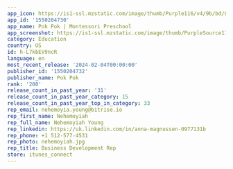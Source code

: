 ```yaml
---
app_icon: https://is1-ssl.mzstatic.com/image/thumb/Purple116/v4/9b/bd/8a/9bbd8ab8-9409-8047-db7e-ad834a287e9d/AppIcon-0-0-1x_U007emarketing-0-7-0-0-sRGB-0-512MB-85-220.png/1024x1024bb.png
app_id: '1550204730'
app_name: Pok Pok | Montessori Preschool
app_screenshot: https://is1-ssl.mzstatic.com/image/thumb/PurpleSource116/v4/72/42/2f/72422f35-fb7d-6f50-70a6-243adfd73008/43e95ec8-1c27-42b9-b06e-e3febb34fb4a_iPhone6.5_s1.png/1284x2778bb.png
category: Education
country: US
id: h-L7kbEV9ncR
language: en
most_recent_release: '2024-02-04T00:00:00'
publisher_id: '1550204732'
publisher_name: Pok Pok
rank: '200'
release_count_in_past_year: '31'
release_count_in_past_year_category: 15
release_count_in_past_year_top_in_category: 33
rep_email: nehemoyia.young@bitrise.io
rep_first_name: Nehemoyiah
rep_full_name: Nehemoyiah Young
rep_linkedin: https://uk.linkedin.com/in/anna-magnussen-0977131b
rep_phone: +1 512-577-4531
rep_photo: nehemoyiah.jpg
rep_title: Business Development Rep
store: itunes_connect
---
```

